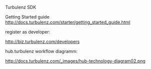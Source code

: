 Turbulenz SDK

Getting Started guide 
http://docs.turbulenz.com/starter/getting_started_guide.html


register as developer:

http://biz.turbulenz.com/developers



hub.turbulenz workflow diagramm:

http://docs.turbulenz.com/_images/hub-technology-diagram02.png
